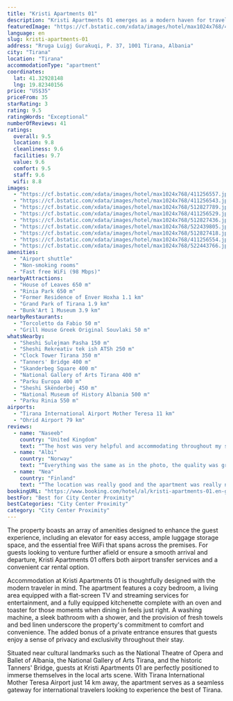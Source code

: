 ```yaml
---
title: "Kristi Apartments 01"
description: "Kristi Apartments 01 emerges as a modern haven for travelers seeking the perfect blend of comfort and convenience in the heart of Tirana."
featuredImage: "https://cf.bstatic.com/xdata/images/hotel/max1024x768/411256557.jpg?k=3259826941d6b7c12fc47faca5998d12bad36f28608ce26d8340b970eebe3759&o=&hp=1"
language: en
slug: kristi-apartments-01
address: "Rruga Luigj Gurakuqi, P. 37, 1001 Tirana, Albania"
city: "Tirana"
location: "Tirana"
accommodationType: "apartment"
coordinates:
  lat: 41.32928148
  lng: 19.82340156
price: "US$35"
priceFrom: 35
starRating: 3
rating: 9.5
ratingWords: "Exceptional"
numberOfReviews: 41
ratings:
  overall: 9.5
  location: 9.8
  cleanliness: 9.6
  facilities: 9.7
  value: 9.6
  comfort: 9.5
  staff: 9.6
  wifi: 8.8
images:
  - "https://cf.bstatic.com/xdata/images/hotel/max1024x768/411256557.jpg?k=3259826941d6b7c12fc47faca5998d12bad36f28608ce26d8340b970eebe3759&o=&hp=1"
  - "https://cf.bstatic.com/xdata/images/hotel/max1024x768/411256543.jpg?k=917580a4e30e31530857eb269997aa656246c90e390f08091c5d94f6e5c24570&o=&hp=1"
  - "https://cf.bstatic.com/xdata/images/hotel/max1024x768/512827789.jpg?k=b1972d55d1ccd518cef69d09dfca054be07279adcdc3337c38b321e74d8dc588&o=&hp=1"
  - "https://cf.bstatic.com/xdata/images/hotel/max1024x768/411256529.jpg?k=b67bc2d8d65fc45d0537d2d3412c6bba36089e742ae1009fa0348d39919811a1&o=&hp=1"
  - "https://cf.bstatic.com/xdata/images/hotel/max1024x768/512827436.jpg?k=5f9bacb96928ab960cf0569cf8599248fee5f20ae643d4fea2cd65b94bd760a9&o=&hp=1"
  - "https://cf.bstatic.com/xdata/images/hotel/max1024x768/522439805.jpg?k=b331f12bfd1bfb22db35d0d787e8bee6ca4afd03d5907237b98389e89db28310&o=&hp=1"
  - "https://cf.bstatic.com/xdata/images/hotel/max1024x768/512827418.jpg?k=337adff59b36273c0e0ac6115c8df2f11ca136dec7be37f99125b2ebf0f6d79f&o=&hp=1"
  - "https://cf.bstatic.com/xdata/images/hotel/max1024x768/411256554.jpg?k=5b90435b0b14eac9c07ac9b4d14f500915673560f44af413a89753b10b2ffabb&o=&hp=1"
  - "https://cf.bstatic.com/xdata/images/hotel/max1024x768/522443766.jpg?k=114181e1d6aafb407fac7b8744ec3319c38ac595e83a37c4fbe092c62c8c3bdb&o=&hp=1"
amenities:
  - "Airport shuttle"
  - "Non-smoking rooms"
  - "Fast free WiFi (98 Mbps)"
nearbyAttractions:
  - "House of Leaves 650 m"
  - "Rinia Park 650 m"
  - "Former Residence of Enver Hoxha 1.1 km"
  - "Grand Park of Tirana 1.9 km"
  - "Bunk'Art 1 Museum 3.9 km"
nearbyRestaurants:
  - "Torcoletto da Fabio 50 m"
  - "Grill House Greek Original Souvlaki 50 m"
whatsNearby:
  - "Sheshi Sulejman Pasha 150 m"
  - "Sheshi Rekreativ tek ish ATSh 250 m"
  - "Clock Tower Tirana 350 m"
  - "Tanners' Bridge 400 m"
  - "Skanderbeg Square 400 m"
  - "National Gallery of Arts Tirana 400 m"
  - "Parku Europa 400 m"
  - "Sheshi Skënderbej 450 m"
  - "National Museum of History Albania 500 m"
  - "Parku Rinia 550 m"
airports:
  - "Tirana International Airport Mother Teresa 11 km"
  - "Ohrid Airport 79 km"
reviews:
  - name: "Naseeb"
    country: "United Kingdom"
    text: "“The host was very helpful and accommodating throughout my stay. There is a washing machine and all other amenities that you may need for a short trip. Would definitely return to this property when visiting Tirana, thanks again!”"
  - name: "Albi"
    country: "Norway"
    text: "“Everything was the same as in the photo, the quality was great.”"
  - name: "Nea"
    country: "Finland"
    text: "“The location was really good and the apartment was really nice! Our host gave us very good instructions before our arrival and he was also really nice. Value for money was perfect! If we come to Tirana again, we will come here.”"
bookingURL: "https://www.booking.com/hotel/al/kristi-apartments-01.en-gb.html?aid=8035640"
bestFor: "Best for City Center Proximity"
bestCategories: "City Center Proximity"
category: "City Center Proximity"
---
```


The property boasts an array of amenities designed to enhance the guest experience, including an elevator for easy access, ample luggage storage space, and the essential free WiFi that spans across the premises. For guests looking to venture further afield or ensure a smooth arrival and departure, Kristi Apartments 01 offers both airport transfer services and a convenient car rental option.

Accommodation at Kristi Apartments 01 is thoughtfully designed with the modern traveler in mind. The apartment features a cozy bedroom, a living area equipped with a flat-screen TV and streaming services for entertainment, and a fully equipped kitchenette complete with an oven and toaster for those moments when dining in feels just right. A washing machine, a sleek bathroom with a shower, and the provision of fresh towels and bed linen underscore the property's commitment to comfort and convenience. The added bonus of a private entrance ensures that guests enjoy a sense of privacy and exclusivity throughout their stay.

Situated near cultural landmarks such as the National Theatre of Opera and Ballet of Albania, the National Gallery of Arts Tirana, and the historic Tanners' Bridge, guests at Kristi Apartments 01 are perfectly positioned to immerse themselves in the local arts scene. With Tirana International Mother Teresa Airport just 14 km away, the apartment serves as a seamless gateway for international travelers looking to experience the best of Tirana.